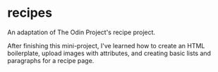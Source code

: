 # recipes
An adaptation of The Odin Project's recipe project.

After finishing this mini-project, I've learned how to create an HTML boilerplate, upload images with attributes, and creating basic lists and paragraphs for a recipe page.
